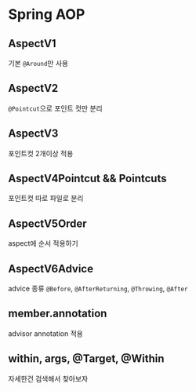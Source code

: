 # Spring AOP

## AspectV1
기본 `@Around`만 사용

## AspectV2
`@Pointcut`으로 포인트 컷만 분리 

## AspectV3
포인트컷 2개이상 적용

## AspectV4Pointcut && Pointcuts 
포인트컷 따로 파일로 분리

## AspectV5Order
aspect에 순서 적용하기

## AspectV6Advice
advice 종류 `@Before`, `@AfterReturning`, `@Throwing`, `@After`

## member.annotation
advisor annotation 적용

## within, args, @Target, @Within
자세한건 검색해서 찾아보자